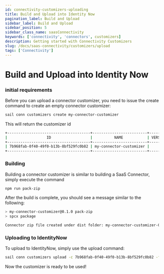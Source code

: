 ```yaml
---
id: connectivity-customizers-uploading
title: Build and Upload into Identity Now
pagination_label: Build and Upload
sidebar_label: Build and Upload
sidebar_position: 5
sidebar_class_name: saasConnectivity
keywords: ['connectivity', 'connectors', customizers]
description: Getting started with Connectivity Customizers
slug: /docs/saas-connectivity/customizers/upload
tags: ['Connectivity']
---
```


# Build and Upload into Identity Now

### initial requirements

Before you can upload a connector customizer, you need to issue the create command to create an empty connector customizer:

```bash
sail conn customizers create my-connector-customizer
```
This will return the customizer id
```bash
+--------------------------------------+-------------------------+---------+
|                  ID                  |          NAME           | VERSION |
+--------------------------------------+-------------------------+---------+
| 7b968fab-0f40-49f0-b13b-8bf529fc0b82 | my-connector-customizer |         |
+--------------------------------------+-------------------------+---------+
```

### Building

Building a connector customizer is similar to building a SaaS Connector, simply execute the command

```bash
npm run pack-zip
```

After the build is complete, you should see a message similar to the following:

```bash
> my-connector-customizer@0.1.0 pack-zip
> spcx package

Connector zip file created under dist folder: my-connector-customizer-0.1.0.zip
```

### Uploading to IdentityNow

To upload to IdentityNow, simply use the upload command:

```bash
sail conn customizers upload -c 7b968fab-0f40-49f0-b13b-8bf529fc0b82 -f .\dist\my-connector-customizer-0.1.0.zip
```
Now the customizer is ready to be used!